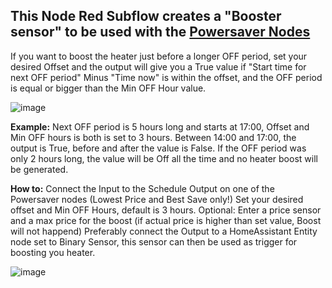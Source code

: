 ## This Node Red Subflow creates a "Booster sensor" to be used with the [Powersaver Nodes](http://www.powersaver.no) ##

If you want to boost the heater just before a longer OFF period, set your desired Offset and the output will give you a True value if "Start time for next OFF period" Minus "Time now" is within the offset, and the OFF period is equal or bigger than the Min OFF Hour value.

![image](https://user-images.githubusercontent.com/23386303/207412011-75c8d473-2140-4e55-8bcd-abcf8e2de79e.png)


**Example:** Next OFF period is 5 hours long and starts at 17:00, Offset and Min OFF hours is both is set to 3 hours. Between 14:00 and 17:00, the output is True, before and after the value is False. If the OFF period was only 2 hours long, the value will be Off all the time and no heater boost will be generated.

**How to:** Connect the Input to the Schedule Output on one of the Powersaver nodes (Lowest Price and Best Save only!) Set your desired offset and Min OFF Hours, default is 3 hours. Optional: Enter a price sensor and a max price for the boost (if actual price is higher than set value, Boost will not happend) Preferably connect the Output to a HomeAssistant Entity node set to Binary Sensor, this sensor can then be used as trigger for boosting you heater.

![image](https://user-images.githubusercontent.com/23386303/202222981-6a20b948-e03e-49f9-8dc6-661afe2993f7.png)
